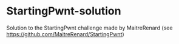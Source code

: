 # StartingPwnt-solution
Solution to the StartingPwnt challenge made by MaitreRenard (see https://github.com/MaitreRenard/StartingPwnt)
